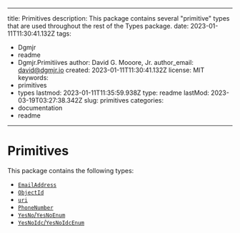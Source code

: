 ---

title: Primitives
description: This package contains several "primitive" types that are used throughout the rest of the Types package.
date: 2023-01-11T11:30:41.132Z
tags:
- Dgmjr
- readme
- Dgmjr.Primitiives
author: David G. Mooore, Jr.
author_email: david@dgmjr.io
created: 2023-01-11T11:30:41.132Z
license: MIT
keywords:
- primitives
- types
lastmod: 2023-01-11T11:35:59.938Z
type: readme
lastMod: 2023-03-19T03:27:38.342Z
slug: primitives
categories:
- documentation
- readme
--------

# Primitives

This package contains the following types:

- [`EmailAddress`](https://github.com/dgmjr-io/tree/main/src/Primitives/src/EmailAddress.cs)
- [`ObjectId`](https://github.com/dgmjr-io/tree/main/src/Primitives/src/ObjectId.cs)
- [`uri`](https://github.com/dgmjr-io/tree/main/src/Primitives/src/uri.cs)
- [`PhoneNumber`](https://github.com/dgmjr-io/tree/main/src/Primitives/src/PhoneNumber.cs)
- [`YesNo`/`YesNoEnum`](https://github.com/dgmjr-io/tree/main/src/Primitives/src/YesNo.cs)
- [`YesNoIdc`/`YesNoIdcEnum`](https://github.com/dgmjr-io/tree/main/src/Primitives/src/YesNoIdc.cs)

